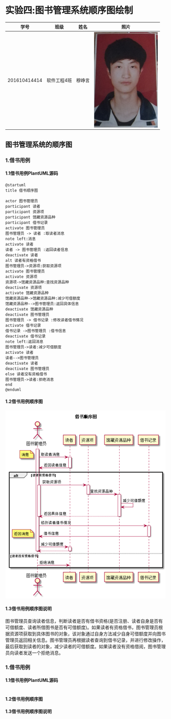 # 实验四:图书管理系统顺序图绘制
|    学号    |       班级       |      姓名     |照片|
|:-------:|:-------------:|:----------:|:-----------:|
|  201610414414  |     软件工程4班    |   穆峥言   |<img src="https://github.com/mzy1997/is_analysis/blob/master/test1/5617531AD9394A6243FCDEEBF0F683B1.jpg" width="200" height="300" />|

## 图书管理系统的顺序图
### 1.借书用例
#### 1.1借书用例PlantUML源码
```
@startuml
title 借书顺序图

actor 图书管理员
participant 读者
participant 资源项
participant 馆藏资源品种
participant 借书记录
activate 图书管理员
图书管理员 -> 读者 :取读者消息
note left:消息
activate 读者
读者 -> 图书管理员 :返回读者信息
deactivate 读者
alt 读者有资格借书
图书管理员->资源项:获取资源项
activate 图书管理员
activate 资源项
资源项->馆藏资源品种:查找资源品种
deactivate 资源项
activate 馆藏资源品种
馆藏资源品种->馆藏资源品种:减少可借额度
馆藏资源品种-->图书管理员:返回具体信息
deactivate 馆藏资源品种
deactivate 图书管理员
图书管理员 -> 借书记录 :修改读者借书情况
activate 借书记录
借书记录 ->图书管理员 :借书信息
deactivate 借书记录
note left:返回消息
图书管理员->读者:减少可借额度
activate 读者
读者-->图书管理员
deactivate 读者
deactivate 图书管理员
else 读者没有资格借书
图书管理员->读者:拒绝消息
end
@enduml
```
#### 1.2借书用例顺序图
<img src="https://github.com/mzy1997/is_analysis/blob/master/test4/lib_Sequence.png" />

#### 1.3借书用例顺序图说明
图书管理员查询读者信息，判断读者是否有借书资格(是否注册、读者自身是否有可借额度、读者所借图书是否有可借额度)。如果读者有资格借书，图书管理员根据资源项获取到具体图书的对象，该对象通过自身方法减少自身可借额度并向图书管理员返回相关信息。图书管理员再根据读者查询到借书记录，并进行修改操作，最后获取到读者的对象，减少读者的可借额度。如果读者没有资格借阅，图书管理员向读者发送一个拒绝消息。
### 1.借书用例
#### 1.1借书用例PlantUML源码
```
```
#### 1.2借书用例顺序图


#### 1.3借书用例顺序图说明
